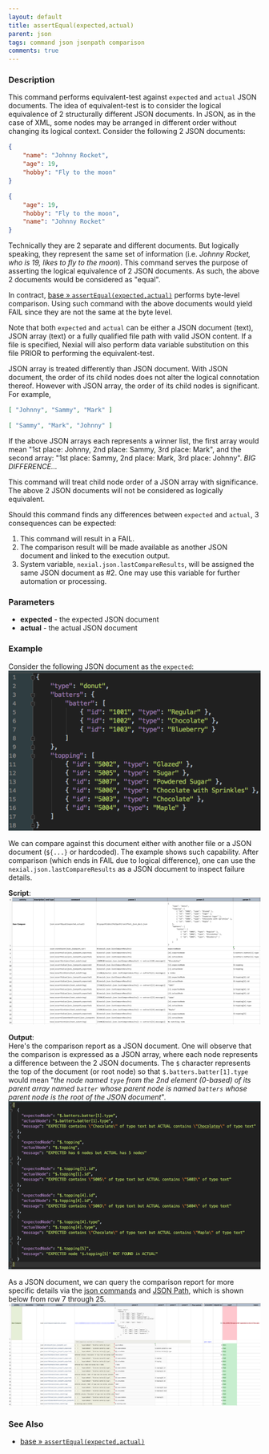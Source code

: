 ```yaml
---
layout: default
title: assertEqual(expected,actual)
parent: json
tags: command json jsonpath comparison
comments: true
---
```



### Description
This command performs equivalent-test against `expected` and `actual` JSON documents.  The idea of equivalent-test is
to consider the logical equivalence of 2 structurally different JSON documents.  In JSON, as in the case of XML, some 
nodes may be arranged in different order without changing its logical context.  Consider the following 2 JSON documents:

```json
{
    "name": "Johnny Rocket",
    "age": 19,
    "hobby": "Fly to the moon"
}
```

```json
{
    "age": 19,
    "hobby": "Fly to the moon",
    "name": "Johnny Rocket"
}
```

Technically they are 2 separate and different documents. But logically speaking, they represent the same set of 
information (i.e. _Johnny Rocket, who is 19, likes to fly to the moon_). This command serves the purpose of asserting
the logical equivalence of 2 JSON documents. As such, the above 2 documents would be considered as "equal".

In contract, [base &raquo; `assertEqual(expected,actual)`](../base/assertEqual(expected,actual)) performs byte-level
comparison. Using such command with the above documents would yield FAIL since they are not the same at the byte level.

Note that both `expected` and `actual` can be either a JSON document (text), JSON array (text) or a fully qualified 
file path with valid JSON content. If a file is specified, Nexial will also perform data variable substitution on this 
file PRIOR to performing the equivalent-test.

JSON array is treated differently than JSON document. With JSON document, the order of its child nodes does not alter 
the logical connotation thereof. However with JSON array, the order of its child nodes is significant. For example,

```json
[ "Johnny", "Sammy", "Mark" ]
```

```json
[ "Sammy", "Mark", "Johnny" ]
```

If the above JSON arrays each represents a winner list, the first array would mean "1st place: Johnny, 2nd place: 
Sammy, 3rd place: Mark", and the second array: "1st place: Sammy, 2nd place: Mark, 3rd place: Johnny". _BIG DIFFERENCE..._

This command will treat child node order of a JSON array with significance. The above 2 JSON documents will not be
considered as logically equivalent.

Should this command finds any differences between `expected` and `actual`, 3 consequences can be expected:
1. This command will result in a FAIL.
2. The comparison result will be made available as another JSON document and linked to the execution output.
3. System variable, `nexial.json.lastCompareResults`, will be assigned the same JSON document as #2. One may use this
   variable for further automation or processing.


### Parameters
- **expected** - the expected JSON document
- **actual** - the actual JSON document


### Example
Consider the following JSON document as the `expected`:
![](image/assertEqual_01.png)

We can compare against this document either with another file or a JSON document (`${...}` or hardcoded).
The example shows such capability.  After comparison (which ends in FAIL due to logical difference), one can use the
`nexial.json.lastCompareResults` as a JSON document to inspect failure details.

**Script**:<br/>
![](image/assertEqual_03.png)

**Output**:<br/>
Here's the comparison report as a JSON document. One will observe that the comparison is expressed as a JSON array, 
where each node represents a difference between the 2 JSON documents. The `$` character represents the top of the
document (or root node) so that `$.batters.batter[1].type` would mean "_the node named `type` from the 2nd element 
(0-based) of its parent array named `batter` whose parent node is named `batters` whose parent node is the root of the 
JSON document_".
![](image/assertEqual_05.png)

As a JSON document, we can query the comparison report for more specific details via the [json commands](../json/index)
and [JSON Path](../../jsonpath), which is shown below from row 7 through 25. 
![](image/assertEqual_04.png)


### See Also
- [base &raquo; `assertEqual(expected,actual)`](../base/assertEqual(expected,actual))
